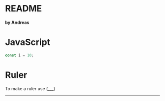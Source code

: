# README

#### by Andreas

# JavaScript

```javascript
const i = 10;

```

# Ruler

To make a ruler use (___)
___
